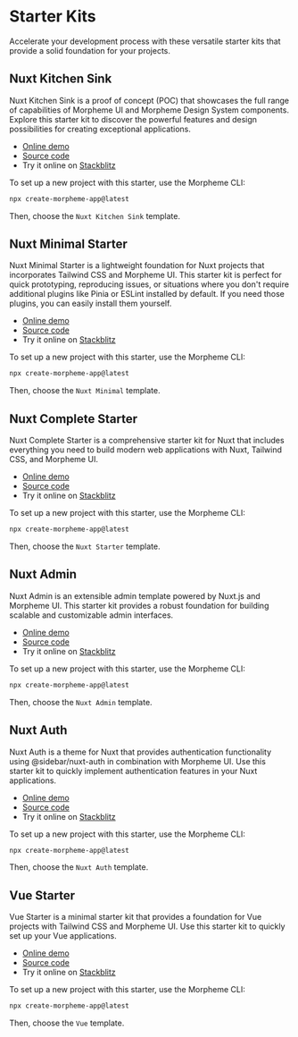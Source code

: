 # Starter Kits

Accelerate your development process with these versatile starter kits that provide a solid foundation for your projects.

## Nuxt Kitchen Sink

Nuxt Kitchen Sink is a proof of concept (POC) that showcases the full range of capabilities of Morpheme UI and Morpheme Design System components. Explore this starter kit to discover the powerful features and design possibilities for creating exceptional applications.

- [Online demo](https://morpheme-kitchen-sink.vercel.app/)
- [Source code](https://github.com/gitsindonesia/ui-component/tree/main/starter/kitchen-sink)
- Try it online on [Stackblitz](https://stackblitz.com/fork/github/gitsindonesia/ui-component/tree/main/starter/kitchen-sink)

To set up a new project with this starter, use the Morpheme CLI:

```bash
npx create-morpheme-app@latest
```

Then, choose the `Nuxt Kitchen Sink` template.

## Nuxt Minimal Starter

Nuxt Minimal Starter is a lightweight foundation for Nuxt projects that incorporates Tailwind CSS and Morpheme UI. This starter kit is perfect for quick prototyping, reproducing issues, or situations where you don't require additional plugins like Pinia or ESLint installed by default. If you need those plugins, you can easily install them yourself.

- [Online demo](https://gits-ui-nuxt-minimal-starter.vercel.app/)
- [Source code](https://github.com/gitsindonesia/ui-component/tree/main/starter/nuxt-minimal)
- Try it online on [Stackblitz](https://stackblitz.com/fork/github/gitsindonesia/ui-component/tree/main/starter/vue)

To set up a new project with this starter, use the Morpheme CLI:

```bash
npx create-morpheme-app@latest
```

Then, choose the `Nuxt Minimal` template.

## Nuxt Complete Starter

Nuxt Complete Starter is a comprehensive starter kit for Nuxt that includes everything you need to build modern web applications with Nuxt, Tailwind CSS, and Morpheme UI.

- [Online demo](https://gits-nuxt-starter.vercel.app/)
- [Source code](https://github.com/gitsindonesia/nuxt-starter)
- Try it online on [Stackblitz](https://stackblitz.com/fork/github/gitsindonesia/nuxt-starter)

To set up a new project with this starter, use the Morpheme CLI:

```bash
npx create-morpheme-app@latest
```

Then, choose the `Nuxt Starter` template.

## Nuxt Admin

Nuxt Admin is an extensible admin template powered by Nuxt.js and Morpheme UI. This starter kit provides a robust foundation for building scalable and customizable admin interfaces.

- [Online demo](https://gits-nuxt-admin.vercel.app/admin)
- [Source code](https://github.com/gitsindonesia/ui-component/tree/main/starter/nuxt-admin)
- Try it online on [Stackblitz](https://stackblitz.com/fork/github/gitsindonesia/ui-component/tree/main/starter/nuxt-admin)

To set up a new project with this starter, use the Morpheme CLI:

```bash
npx create-morpheme-app@latest
```

Then, choose the `Nuxt Admin` template.

## Nuxt Auth

Nuxt Auth is a theme for Nuxt that provides authentication functionality using @sidebar/nuxt-auth in combination with Morpheme UI. Use this starter kit to quickly implement authentication features in your Nuxt applications.

- [Online demo](https://gits-nuxt-auth.vercel.app)
- [Source code](https://github.com/gitsindonesia/ui-component/tree/main/starter/nuxt-auth)
- Try it online on [Stackblitz](https://stackblitz.com/fork/github/gitsindonesia/ui-component/tree/main/starter/nuxt-auth)

To set up a new project with this starter, use the Morpheme CLI:

```bash
npx create-morpheme-app@latest
```

Then, choose the `Nuxt Auth` template.

## Vue Starter

Vue Starter is a minimal starter kit that provides a foundation for Vue projects with Tailwind CSS and Morpheme UI. Use this starter kit to quickly set up your Vue applications.

- [Online demo](https://gits-vue-starter.vercel.app/)
- [Source code](https://github.com/gitsindonesia/ui-component/tree/main/starter/vue)
- Try it online on [Stackblitz](https://stackblitz.com/fork/github/gitsindonesia/ui-component/tree/main/starter/vue)

To set up a new project with this starter, use the Morpheme CLI:

```bash
npx create-morpheme-app@latest
```

Then, choose the `Vue` template.